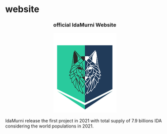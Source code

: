 # website
<h3 align="center">official IdaMurni Website</h3>

<p align="center">
  <img src="https://github.com/IdaMurni/website/blob/main/src/assets/img/ida_murni_master.png" width="200"/>
</p>

IdaMurni release the first project in 2021 with total supply of 7.9 billions IDA considering the world populations in 2021.
